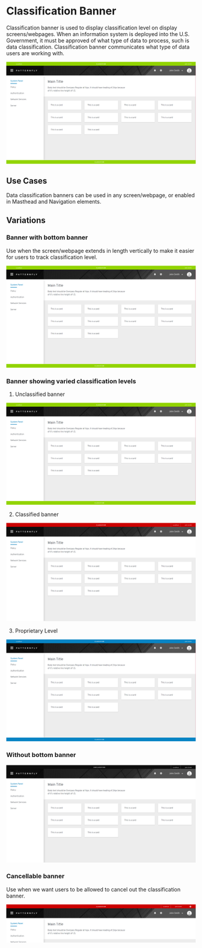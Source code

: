 # Classification Banner

Classification banner is used to display classification level on display screens/webpages. When an information system is deployed into the U.S. Government, it must be approved of what type of data to process, such is data classification. Classification banner communicates what type of data users are working with. 

![](./img/green.png)

## Use Cases

Data classification banners can be used in any screen/webpage, or enabled in Masthead and Navigation elements.

## Variations

### Banner with bottom banner

Use when the screen/webpage extends in length vertically to make it easier for users to track classification level.

![](./img/green.png)

### Banner showing varied classification levels

1. Unclassified banner

![](./img/green.png)

2. Classified banner

![](./img/red_screen.png)

3. Proprietary Level

![](./img/blue.png)

### Without bottom banner

![](./img/without_bottom.png)

### Cancellable banner

Use when we want users to be allowed to cancel out the classification banner.

![](./img/red_close_clean.png)

